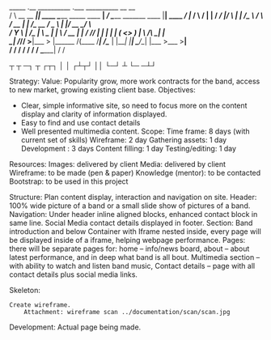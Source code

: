 

   _____               .__         __________                    .___ __________                   __               __   
  /     \  __ __  _____|__| ____   \______   \_____    ____    __| _/ \______   \_______  ____    |__| ____   _____/  |_ 
 /  \ /  \|  |  \/  ___/  |/ ___\   |    |  _/\__  \  /    \  / __ |   |     ___/\_  __ \/  _ \   |  |/ __ \_/ ___\   __\
/    Y    \  |  /\___ \|  \  \___   |    |   \ / __ \|   |  \/ /_/ |   |    |     |  | \(  <_> )  |  \  ___/\  \___|  |  
\____|__  /____//____  >__|\___  >  |______  /(____  /___|  /\____ |   |____|     |__|   \____/\__|  |\___  >\___  >__|  
        \/           \/        \/          \/      \/     \/      \/                          \______|    \/     \/      




┬ ┬  ─┐ ┬  ┌┬┐
│ │  ┌┴┬┘   ││
└─┘  ┴ └─  ─┴┘

Strategy:
Value: Popularity grow, more work contracts for the band, access to new market, growing existing client base.
Objectives:
-	Clear, simple informative site, so need to focus more on the content display and clarity of information displayed.
-	Easy to find and use contact details
-	 Well presented multimedia content.
Scope:
Time frame: 		    	8 days (with current set of skills)
		Wireframe: 	    	2 day
		Gathering assets: 	1 day
		Development :	    3 days
		Content filling:	1 day
		Testing/editing:	1 day

Resources:
	    Images:	    	    delivered by client
		Media:			    delivered by client
		Wireframe:		    to be made (pen & paper)
		Knowledge (mentor):	to be contacted
		Bootstrap:		    to be used in this project

Structure:
Plan content display, interaction and navigation on site.
	Header: 100% wide picture of a band or a small slide show of pictures of a band.
	Navigation: Under header inline aligned blocks, enhanced contact block in same line.
Social Media contact details displayed in footer.
	Section: Band introduction and below Container with Iframe nested inside, every page will be displayed inside of a iframe, helping webpage performance.
	Pages: there will be separate pages for: 
home – info/news board,
about – about latest performance, and in deep what band is all bout. 
Multimedia section – with ability to watch and listen band music, 
Contact details – page with all contact details plus social media links.

Skeleton:

    Create wireframe.
	    Attachment: wireframe scan ../documentation/scan/scan.jpg
	    
Development:
    Actual page being made.

